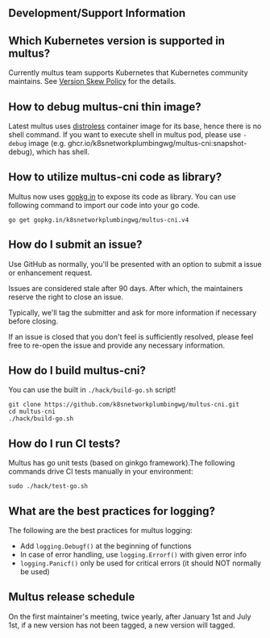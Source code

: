 ## Development/Support Information

## Which Kubernetes version is supported in multus?

Currently multus team supports Kubernetes that Kubernetes community maintains.
See [Version Skew Policy](https://kubernetes.io/releases/version-skew-policy/) for the details.

## How to debug multus-cni thin image?

Latest multus uses [distroless](https://github.com/GoogleContainerTools/distroless) container image for its base,
hence there is no shell command. If you want to execute shell in multus pod, please use `-debug` image (e.g. ghcr.io/k8snetworkplumbingwg/multus-cni:snapshot-debug), which has shell.

## How to utilize multus-cni code as library?

Multus now uses [gopkg.in](http://gopkg.in/) to expose its code as library.
You can use following command to import our code into your go code.

```
go get gopkg.in/k8snetworkplumbingwg/multus-cni.v4
```

## How do I submit an issue?

Use GitHub as normally, you'll be presented with an option to submit a issue or enhancement request.

Issues are considered stale after 90 days. After which, the maintainers reserve the right to close an issue.

Typically, we'll tag the submitter and ask for more information if necessary before closing.

If an issue is closed that you don't feel is sufficiently resolved, please feel free to re-open the issue and provide any necessary information.

## How do I build multus-cni?

You can use the built in `./hack/build-go.sh` script!

```
git clone https://github.com/k8snetworkplumbingwg/multus-cni.git
cd multus-cni
./hack/build-go.sh
```

## How do I run CI tests?

Multus has go unit tests (based on ginkgo framework).The following commands drive CI tests manually in your environment:

```
sudo ./hack/test-go.sh
```

## What are the best practices for logging?

The following are the best practices for multus logging:

* Add `logging.Debugf()` at the beginning of functions
* In case of error handling, use `logging.Errorf()` with given error info
* `logging.Panicf()` only be used for critical errors (it should NOT normally be used)


## Multus release schedule

On the first maintainer's meeting, twice yearly, after January 1st and July 1st, if a new version has not been tagged, a new version will tagged.
